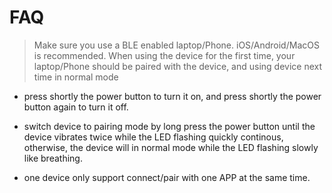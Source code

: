 # FAQ

> Make sure you use a BLE enabled laptop/Phone. iOS/Android/MacOS is recommended.
> When using the device for the first time, your laptop/Phone should be paired with the device, and using device next time in normal mode

- press shortly the power button to turn it on, and press shortly the power button again to turn it off.

- switch device to pairing mode by long press the power button until the device vibrates twice while the LED flashing quickly continous,
otherwise, the device will in normal mode while the LED flashing slowly like breathing.

- one device only support connect/pair with one APP at the same time.
